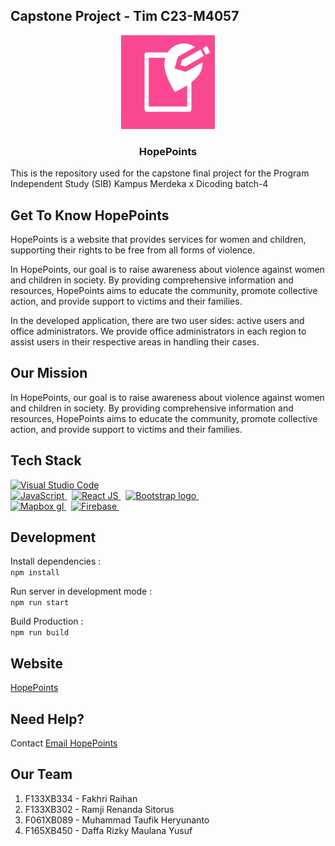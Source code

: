 ## Capstone Project - Tim C23-M4057

<p align="center">
  <img src="src/assets/logo.png" alt="LogoHopePoints" width="150" height="150">
  <h3 align="center">HopePoints</h3>
</p>

This is the repository used for the capstone final project for the Program Independent Study (SIB) Kampus Merdeka x Dicoding batch-4

## Get To Know HopePoints

HopePoints is a website that provides services for women and children, supporting their rights to be free from all forms of violence.

In HopePoints, our goal is to raise awareness about violence against women and children in society. By providing comprehensive information and resources, HopePoints aims to educate the community, promote collective action, and provide support to victims and their families.

In the developed application, there are two user sides: active users and office administrators. We provide office administrators in each region to assist users in their respective areas in handling their cases.

## Our Mission

In HopePoints, our goal is to raise awareness about violence against women and children in society. By providing comprehensive information and resources, HopePoints aims to educate the community, promote collective action, and provide support to victims and their families.

## Tech Stack

<a href="https://code.visualstudio.com/">
 <img src="https://user-images.githubusercontent.com/99185119/167304873-932c06c8-6fa6-49ba-b0ec-fdc4c30cbfd9.svg" alt="Visual Studio Code" width="60" height="70">
  <br>

 <a href="https://www.javascript.com/">
    <img src="https://cdn.freebiesupply.com/logos/thumbs/1x/javascript-logo.png" alt="JavaScript" height="70">
  </a>&nbsp
  <a href="https://reactjs.org/">
    <img src="https://cdn.freebiesupply.com/logos/large/2x/react-1-logo-png-transparent.png" alt="React JS" height="70">
  </a>&nbsp
  <a href="https://v5.getbootstrap.com/">
    <img src="https://v5.getbootstrap.com/docs/5.0/assets/brand/bootstrap-logo-shadow.png" alt="Bootstrap logo" height="70">
  </a>&nbsp
<br>
  
  <a href="https://www.javascript.com/">
    <img src="https://assets.website-files.com/5d3ef00c73102c436bc83996/5d3ef00c73102c1f23c83a2a_logo-reversed.png" alt="Mapbox gl"height="70">
  </a>&nbsp
  <a href="https://firebase.google.com/?hl=id">
  <img src="https://firebase.google.com/downloads/brand-guidelines/SVG/logo-built_white.svg" alt="Firebase" height="70">
  </a>&nbsp

## Development

Install dependencies : <br>
`npm install`

Run server in development mode : <br>
`npm run start`

Build Production : <br>
`npm run build`

## Website

<a href='https://hopepoints-project.web.app/' target='_blank' rel='noreferrer'>
HopePoints
</a>

## Need Help?

Contact <a href='mailto:hopepoints123@gmail.com' target='_blank' rel='noreferrer'>
Email HopePoints
</a>

## Our Team

1. F133XB334 - Fakhri Raihan
2. F133XB302 - Ramji Renanda Sitorus
3. F061XB089 - Muhammad Taufik Heryunanto
4. F165XB450 - Daffa Rizky Maulana Yusuf
